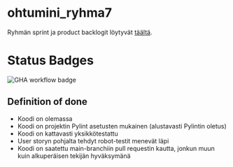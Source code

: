 # ohtumini_ryhma7

Ryhmän sprint ja product backlogit löytyvät [täältä](https://docs.google.com/spreadsheets/d/1PqclL4F416XCGlqTMUGlVKjF476jDCD9jPbh827wm8E/edit#gid=0).

# Status Badges
![GHA workflow badge](https://github.com/savalre/ohtumini_ryhma7/workflows/CI/badge.svg)

## Definition of done
 - Koodi on olemassa
 - Koodi on projektin Pylint asetusten mukainen (alustavasti Pylintin oletus)
 - Koodi on kattavasti yksikkötestattu
 - User storyn pohjalta tehdyt robot-testit menevät läpi
 - Koodi on saatettu main-branchiin pull requestin kautta, jonkun muun kuin alkuperäisen tekijän hyväksymänä
